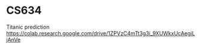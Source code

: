 # CS634
Titanic prediction
https://colab.research.google.com/drive/1ZPVzC4mTt3g3i_9XUWkxUcAegjLjAnVe
